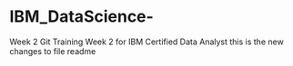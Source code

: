 # IBM_DataScience-
Week 2 Git Training Week 2 for IBM Certified Data Analyst
this is the new changes to file readme

